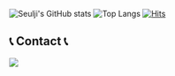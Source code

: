 ![Seulji's GitHub stats](https://github-readme-stats.vercel.app/api?username=SeuljiMoon&show_icons=true&theme=radical)
![Top Langs](https://github-readme-stats.vercel.app/api/top-langs/?username=SeuljiMoon&layout=compact&theme=dark)
[![Hits](https://hits.seeyoufarm.com/api/count/incr/badge.svg?url=https%3A%2F%2Fgithub.com%2FSeuljiMoon&count_bg=%23EDEB91&title_bg=%23555555&icon=&icon_color=%23FF8989&title=hits&edge_flat=false)](https://hits.seeyoufarm.com)

## 📞 Contact 📞
<div style="display:flex; flex-direction:row;">
    <a href="seuljimoon98@gmail.com">
        <img src="https://img.shields.io/badge/Gmail-EA4335?style=for-the-badge&logo=Gmail&logoColor=white"> 
    </a>
</div><br>
